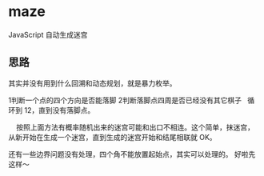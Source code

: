 # maze
JavaScript 自动生成迷宫

## 思路

其实并没有用到什么回溯和动态规划，就是暴力枚举。

1判断一个点的四个方向是否能落脚
  2判断落脚点四周是否已经没有其它棋子
    循环到 12，直到没有落脚点。
    
    
按照上面方法有概率随机出来的迷宫可能和出口不相连。这个简单，抹迷宫，从新开始在生成一个迷宫，直到生成的迷宫开始和结尾相联就 OK。

还有一些边界问题没有处理，四个角不能放置起始点，其实可以处理的。 好啦先这样～


